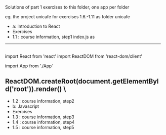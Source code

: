Solutions of part 1 exercises to this folder, one app per folder

eg. the project unicafe for exercises 1.6.-1.11 as folder unicafe

- a: Introduction to React
- Exercises
- 1.1  : course information, step1
index.js as
----------------------------------------------------------------------
\
import React from 'react'
import ReactDOM from 'react-dom/client'

import App from './App'

ReactDOM.createRoot(document.getElementById('root')).render(<App />)
\
-----------------------------------------------------------------------
- 1.2  : course information, step2
- b: Javascript
- Exercises
- 1.3  : course information, step3
- 1.4  : course information, step4
- 1.5  : course information, step5
